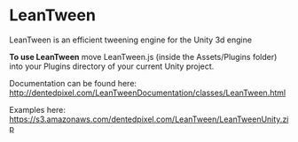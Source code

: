 LeanTween
=========

LeanTween is an efficient tweening engine for the Unity 3d engine

**To use LeanTween** move LeanTween.js (inside the Assets/Plugins folder) into your Plugins directory of your current Unity project.

Documentation can be found here: http://dentedpixel.com/LeanTweenDocumentation/classes/LeanTween.html

Examples here: https://s3.amazonaws.com/dentedpixel.com/LeanTween/LeanTweenUnity.zip